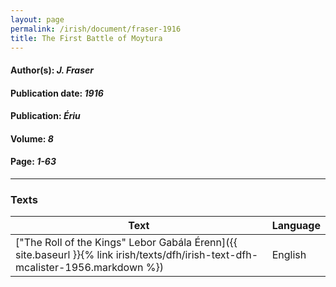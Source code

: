 ```yaml
---
layout: page
permalink: /irish/document/fraser-1916
title: The First Battle of Moytura
---
```


#### Author(s): *J. Fraser*
#### Publication date: *1916*
#### Publication: *Ériu*
#### Volume: *8*
#### Page: *1-63*

---
### Texts

| Text | Language |
| --------- | ----------- |
| ["The Roll of the Kings" Lebor Gabála Érenn]({{ site.baseurl }}{% link irish/texts/dfh/irish-text-dfh-mcalister-1956.markdown %})  | English |
